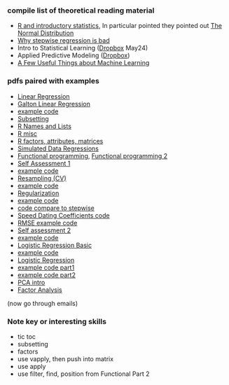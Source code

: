 ### compile list of theoretical reading material
- [R and introductory statistics](http://math.arizona.edu/~ghystad/tutorial.html), In particular pointed they pointed out [The Normal Distribution](http://math.arizona.edu/~ghystad/chapter3.pdf)
- [Why stepwise regression is bad](https://github.com/signaldatascience/R-curriculum/blob/master/pdfs/week2/day2/stepwise-bad.pdf)
- Intro to Statistical Learning ([Dropbox](https://www.dropbox.com/home) May24)
- Applied Predictive Modeling ([Dropbox](https://www.dropbox.com/home))
- [A Few Useful Things about Machine Learning](http://homes.cs.washington.edu/~pedrod/papers/cacm12.pdf)

### pdfs paired with examples
- [Linear Regression](https://github.com/signaldatascience/R-curriculum/blob/master/pdfs/week1/day1/linreg-undata.pdf)
- [Galton Linear Regression](https://github.com/signaldatascience/R-curriculum/blob/master/pdfs/week1/day1/linreg-galton.pdf)
 - [example code](https://github.com/signaldatascience/R-curriculum/blob/master/pdfs/week1/day1/day1Example.R)
- [Subsetting](https://github.com/signaldatascience/R-curriculum/blob/master/pdfs/week1/day2/r-subsetting.pdf)
- [R Names and Lists](https://github.com/signaldatascience/R-curriculum/blob/master/pdfs/week1/day2/r-names-lists.pdf)
- [R misc](https://github.com/signaldatascience/R-curriculum/blob/master/pdfs/week1/day2/r-misc-problems.pdf)
- [R factors, attributes, matrices](https://github.com/signaldatascience/R-curriculum/blob/master/pdfs/week1/day3/r-attributes-factors-matrices.pdf)
- [Simulated Data Regressions](https://github.com/signaldatascience/R-curriculum/blob/master/pdfs/week1/day3/simulated-data-regressions.pdf)
- [Functional programming](https://github.com/signaldatascience/R-curriculum/blob/master/pdfs/week1/day4/r-functional.pdf), [Functional programming 2](https://github.com/signaldatascience/R-curriculum/blob/master/pdfs/week1/day4/r-functional-2.pdf)
- [Self Assessment 1](https://github.com/signaldatascience/R-curriculum/blob/master/pdfs/week2/day1/self-assessment.pdf)
 - [example code](https://github.com/signaldatascience/R-curriculum/blob/master/pdfs/week2/day1/self-assessment-solutions.R)
- [Resampling (CV)](https://github.com/signaldatascience/R-curriculum/blob/master/pdfs/week2/day1/resampling.pdf)
 - [example code](https://github.com/signaldatascience/R-curriculum/blob/master/pdfs/week2/day1/cv-example.R)
- [Regularization](https://github.com/signaldatascience/R-curriculum/blob/master/pdfs/week2/day2/regularization.pdf)
 - [example code](https://github.com/signaldatascience/R-curriculum/blob/master/pdfs/week2/day2/regularization-solutions.R)
 - [code compare to stepwise](https://github.com/signaldatascience/R-curriculum/blob/master/pdfs/week2/day2/compare-fits.R)
 - [Speed Dating Coefficients code](https://github.com/signaldatascience/R-curriculum/blob/master/pdfs/week2/day2/speedDatingCoefficients.R)
  - [RMSE example code](https://github.com/signaldatascience/R-curriculum/blob/master/pdfs/week2/day2/rmse-example.R)
- [Self assessment 2](https://github.com/signaldatascience/R-curriculum/blob/master/pdfs/week2/day4/self-assessment-2.pdf)
 - [example code](https://github.com/signaldatascience/R-curriculum/blob/master/pdfs/week2/day4/self-assessment-2-solutions.R)
- [Logistic Regression Basic](https://github.com/signaldatascience/R-curriculum/blob/master/pdfs/week2/day4/logistic-speeddating.pdf)
 - [example code](https://github.com/signaldatascience/R-curriculum/blob/master/pdfs/week2/day4/speedDatingLogisticDemo.R)
- [Logistic Regression](https://github.com/signaldatascience/R-curriculum/blob/master/pdfs/week2/day5/logistic-election-spam.pdf)
 - [example code part1](https://github.com/signaldatascience/R-curriculum/blob/master/pdfs/week2/day5/election-test.R)
  - [example code part2](https://github.com/signaldatascience/R-curriculum/blob/master/pdfs/week2/day5/spamEmails.R)
- [PCA intro](https://github.com/signaldatascience/R-curriculum/blob/master/pdfs/week3/day1/pca-intro.pdf)
- [Factor Analysis](https://github.com/signaldatascience/R-curriculum/blob/master/pdfs/week3/day2/factanal.pdf)

(now go through emails)

### Note key or interesting skills
- tic toc
- subsetting
- factors
- use vapply, then push into matrix
- use apply
- use filter, find, position from Functional Part 2
